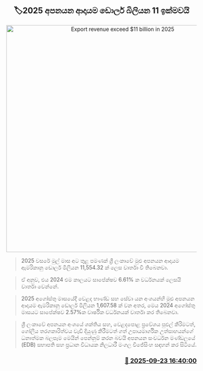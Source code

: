 <p align='center'><b><h2 align='center' title='Export revenue exceed $11 billion in 2025'>🏷2025 අපනයන ආදායම ඩොලර් බිලියන 11 ඉක්මවයි</h2></b></p>
<p align='center'><img src='https://helakuru.sgp1.cdn.digitaloceanspaces.com/esana/images/lib/port-archived.jpg' width='600' alt='Export revenue exceed $11 billion in 2025'></p>

> 2025 වසරේ මුල් මාස අට තුළ පමණක් ශ්‍රී ලංකාවේ මුළු අපනයන ආදායම ඇමරිකානු ඩොලර් මිලියන 11,554.32 ක් ලෙස වාර්තා වී තිබෙනවා.

> ඒ අනුව, එය 2024 එම කාලයට සාපේක්ෂව 6.61% ක වර්ධනයක් ලෙසයි වාර්තා වෙන්නේ.

> 2025 අගෝස්තු මාසයේදී වෙළද භාණ්ඩ සහ සේවා යන අංශයන්හි මුළු අපනයන ආදායම ඇමරිකානු ඩොලර් මිලියන 1,607.58 ක් වන අතර, මෙය 2024 අගෝස්තු මාසයට සාපේක්ෂව 2.57%ක වාර්ෂික වර්ධනයක් වාර්තා කර තිබෙනවා.

> ශ්‍රී ලංකාවේ අපනයන අංශයේ ශක්තිය සහ, වෙළදපොළ ප්‍රවේශය පුළුල් කිරිමටත්, ගෝලීය තරගකාරිත්වය වැඩි දියුණු කිරීමටත් ගත් උපායමාර්ගික උත්සාහයන්ගේ ධනාත්මක බලපෑම මෙයින් පෙන්නුම් කරන බවයි අපනයන සංවර්ධන මණ්ඩලයේ (EDB) සභාපති සහ ප්‍රධාන විධායක නිලධාරී මංගල විජේසිංහ සඳහන් කර සිටියේ.



<h3 align='right'><a href='https://www.helakuru.lk/esana/p/113910/'>📅 2025-09-23 16:40:00</a></h3>
